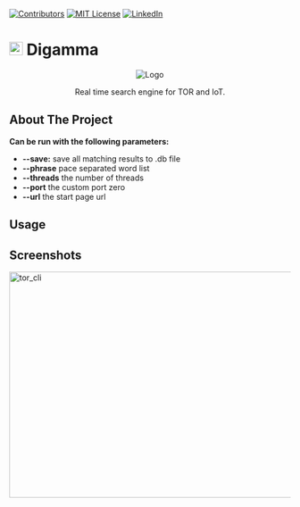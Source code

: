 [![Contributors][contributors-shield]]()
[![MIT License][license-shield]][license-url]
[![LinkedIn][linkedin-shield]][linkedin-url]


# <img src="https://raw.githubusercontent.com/scresh/Digamma/master/images/favicon.png" width="24" height="24" alt="Logo" > Digamma

<p align="center">
    <img src="https://raw.githubusercontent.com/scresh/Digamma/master/images/logo-gray.png" alt="Logo" >

  <p align="center">
    Real time search engine for TOR and IoT.
  </p>
</p>

## About The Project

**Can be run with the following parameters:**
- **--save:** save all matching results to .db file
- **--phrase** pace separated word list
- **--threads** the number of threads
- **--port** the custom port zero
- **--url** the start page url



## Usage

## Screenshots
<img src="https://raw.githubusercontent.com/scresh/Digamma/master/images/tor_cli.png" height=405 width=856 alt="tor_cli" >

<!-- MARKDOWN LINKS & IMAGES -->
[contributors-shield]: https://img.shields.io/badge/contributors-6-orange.svg
[license-shield]: https://img.shields.io/badge/License-GPLv3-blue.svg
[license-url]: https://github.com/scresh/Digamma/blob/master/LICENSE
[linkedin-shield]: https://img.shields.io/badge/-LinkedIn-black.svg?logo=linkedin&colorB=555
[linkedin-url]: https://www.linkedin.com/in/emanuel-zarzecki/


